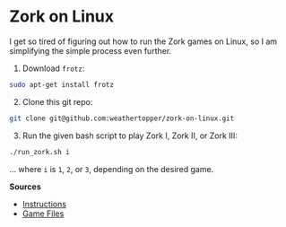# Zork on Linux

I get so tired of figuring out how to run the Zork games on Linux, so I am simplifying the simple process even further. 

1) Download `frotz`:
  
  ```bash
  sudo apt-get install frotz
  ```

2) Clone this git repo:
  
  ```bash
  git clone git@github.com:weathertopper/zork-on-linux.git
  ```

3) Run the given bash script to play Zork I, Zork II, or Zork III:

  ```bash
  ./run_zork.sh i
  ```
  
  ... where `i` is `1`, `2`, or `3`, depending on the desired game.

**Sources**

- [Instructions](https://www.eugenemdavis.com/playing-zork-linux-frotz.html) 
- [Game Files](http://www.infocom-if.org/downloads/downloads.html)

